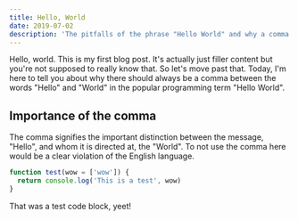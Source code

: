 ```yaml
---
title: Hello, World
date: 2019-07-02
description: 'The pitfalls of the phrase "Hello World" and why a comma is a necessity.'
---
```


Hello, world. This is my first blog post. It's actually just filler content but you're not supposed to really know that. So let's move past that. Today, I'm here to tell you about why there should always be a comma between the words "Hello" and "World" in the popular programming term "Hello World".

## Importance of the comma

The comma signifies the important distinction between the message, "Hello", and whom it is directed at, the "World". To not use the comma here would be a clear violation of the English language.

```js
function test(wow = ['wow']) {
  return console.log('This is a test', wow)
}
```

That was a test code block, yeet!
